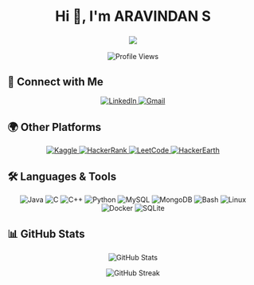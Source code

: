 <h1 align="center">Hi 👋, I'm ARAVINDAN S</h1>

<h3 align="center">
  <img src="https://readme-typing-svg.herokuapp.com?font=Futurism&size=22&color=00FF00&center=true&vCenter=true&width=600&height=30&lines=A+Passionate+Cybersecurity+Student;Exploring+Data+Science+and+AI;Always+Learning+and+Building!" />
</h3>

<p align="center">
  <img src="https://komarev.com/ghpvc/?username=arav1nd4n&label=Profile%20views&color=0e75b6&style=flat" alt="Profile Views" />
</p>

## 🔗 Connect with Me
<p align="center">
  <a href="https://linkedin.com/in/arav1nd4n" target="_blank">
    <img src="https://img.shields.io/badge/LinkedIn-0A66C2?style=for-the-badge&logo=linkedin&logoColor=white" alt="LinkedIn"/>
  </a>
  <a href="mailto:your-email@gmail.com">
    <img src="https://img.shields.io/badge/Gmail-D14836?style=for-the-badge&logo=gmail&logoColor=white" alt="Gmail"/>
  </a>
</p>

## 🌍 Other Platforms
<p align="center">
  <a href="https://kaggle.com/arav1nd4n" target="_blank">
    <img src="https://img.shields.io/badge/Kaggle-grey?style=for-the-badge&logo=kaggle&logoColor=white" alt="Kaggle"/>
  </a>
  <a href="https://www.hackerrank.com/arav1nd4n" target="_blank">
    <img src="https://img.shields.io/badge/HackerRank-grey?style=for-the-badge&logo=hackerrank&logoColor=white" alt="HackerRank"/>
  </a>
  <a href="https://www.leetcode.com/arav1nd4n" target="_blank">
    <img src="https://img.shields.io/badge/LeetCode-grey?style=for-the-badge&logo=leetcode&logoColor=white" alt="LeetCode"/>
  </a>
  <a href="https://www.hackerearth.com/arav1nd4n" target="_blank">
    <img src="https://img.shields.io/badge/HackerEarth-grey?style=for-the-badge&logo=hackerearth&logoColor=white" alt="HackerEarth"/>
  </a>
</p>

## 🛠️ Languages & Tools
<p align="center">
  <img src="https://img.shields.io/badge/Java-grey?style=for-the-badge&logo=openjdk&logoColor=white" alt="Java"/>
  <img src="https://img.shields.io/badge/C-grey?style=for-the-badge&logo=c&logoColor=white" alt="C"/>
  <img src="https://img.shields.io/badge/C++-grey?style=for-the-badge&logo=cplusplus&logoColor=white" alt="C++"/>
  <img src="https://img.shields.io/badge/Python-grey?style=for-the-badge&logo=python&logoColor=white" alt="Python"/>
  <img src="https://img.shields.io/badge/MySQL-grey?style=for-the-badge&logo=mysql&logoColor=white" alt="MySQL"/>
  <img src="https://img.shields.io/badge/MongoDB-grey?style=for-the-badge&logo=mongodb&logoColor=white" alt="MongoDB"/>
  <img src="https://img.shields.io/badge/Bash-grey?style=for-the-badge&logo=gnubash&logoColor=white" alt="Bash"/>
  <img src="https://img.shields.io/badge/Linux-grey?style=for-the-badge&logo=linux&logoColor=white" alt="Linux"/>
  <img src="https://img.shields.io/badge/Docker-grey?style=for-the-badge&logo=docker&logoColor=white" alt="Docker"/>
  <img src="https://img.shields.io/badge/SQLite-grey?style=for-the-badge&logo=sqlite&logoColor=white" alt="SQLite"/>
</p>

## 📊 GitHub Stats
<p align="center">
  <img src="https://github-readme-stats.vercel.app/api?username=arav1nd4n&show_icons=true&theme=radical" alt="GitHub Stats" />
</p>

<p align="center">
  <img src="https://streak-stats.demolab.com/?user=arav1nd4n&theme=radical" alt="GitHub Streak" />
</p>
